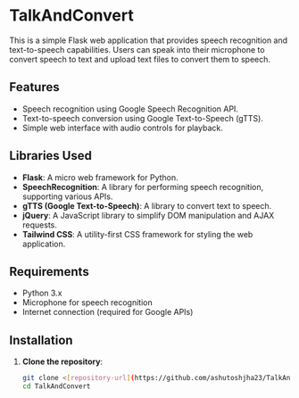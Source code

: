 # TalkAndConvert

This is a simple Flask web application that provides speech recognition and text-to-speech capabilities. Users can speak into their microphone to convert speech to text and upload text files to convert them to speech.

## Features

- Speech recognition using Google Speech Recognition API.
- Text-to-speech conversion using Google Text-to-Speech (gTTS).
- Simple web interface with audio controls for playback.

## Libraries Used

- **Flask**: A micro web framework for Python.
- **SpeechRecognition**: A library for performing speech recognition, supporting various APIs.
- **gTTS (Google Text-to-Speech)**: A library to convert text to speech.
- **jQuery**: A JavaScript library to simplify DOM manipulation and AJAX requests.
- **Tailwind CSS**: A utility-first CSS framework for styling the web application.

## Requirements

- Python 3.x
- Microphone for speech recognition
- Internet connection (required for Google APIs)

## Installation

1. **Clone the repository**:

   ```bash
   git clone <[repository-url](https://github.com/ashutoshjha23/TalkAndConvert/)>
   cd TalkAndConvert
